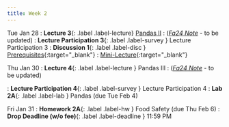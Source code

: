 ```yaml
---
title: Week 2
---
```



Tue Jan 28
: **Lecture 3**{: .label .label-lecture} [Pandas II](lecture/lec03)
    : ([*Fa24 Note*](https://ds100.org/course-notes/pandas_2/pandas_2.html) - to be updated)
: **Lecture Participation 3**{: .label .label-survey } Lecture Participation 3
: **Discussion 1**{: .label .label-disc } [Prerequisites](https://drive.google.com/file/d/1X4ZN38e0QnNdvyFq6KUPj1ecCAZn_XT5/view?usp=sharing){:target="_blank"}
    : [Mini-Lecture](https://www.youtube.com/watch?v=qXR-x19KT5w&list=PLQCcNQgUcDfplNp0itu2QqVjoDE9u5iow){:target="_blank"}


Thu Jan 30
: **Lecture 4**{: .label .label-lecture } Pandas III
    : ([*Fa24 Note*](https://ds100.org/course-notes/pandas_3/pandas_3.html) - to be updated)

: **Lecture Participation 4**{: .label .label-survey } Lecture Participation 4
: **Lab 2A**{: .label .label-lab } Pandas (due Tue Feb 4)
<!-- : **Exam Prep 1**{: .label .label-examprep } Pandas -->


Fri Jan 31
: **Homework 2A**{: .label .label-hw } Food Safety (due Thu Feb 6)
: **Drop Deadline (w/o fee)**{: .label .label-deadline } 11:59 PM